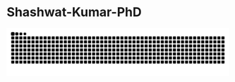# Shashwat-Kumar-PhD
<picture>
  <source media="(prefers-color-scheme: dark)" srcset="https://raw.githubusercontent.com/Shashwat-Kumar-PhD/Shashwat-Kumar-PhD/output/github-contribution-grid-snake-dark.svg">
  <source media="(prefers-color-scheme: light)" srcset="https://raw.githubusercontent.com/Shashwat-Kumar-PhD/Shashwat-Kumar-PhD/output/github-contribution-grid-snake.svg">
  <img alt="github contribution grid snake animation" src="https://raw.githubusercontent.com/Shashwat-Kumar-PhD/Shashwat-Kumar-PhD/output/github-contribution-grid-snake.svg">
</picture>
